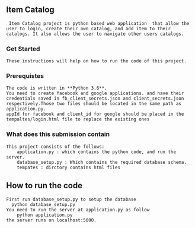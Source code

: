 ## Item Catalog 
     Item Catalog project is python based web application  that allow the user to login, create their own catalog, and add item to their catalogs. It also allows the user to navigate other users catalogs.
### Get Started
    These instructions will help on how to run the code of this project.
### Prerequistes
    The code is written in **Python 3.6**.
    You need to create facebook and google applications. and have their credentials saved in fb_client_secrets.json and client_secrets.json respectively.Those two files should be located in the same path as application.py.
    appId for facebook and client_id for google should be placed in the tempaltes/login.html file to replace the existing ones
### What does this submission contain
    This project consists of the follows: 
        application.py : which contains the python code, and run the server.
        database_setup.py : Which contains the required database schema.
        tempates : dirctory contains html files
## How to run the code
    First run database_setup.py to setup the database
      python database_setup.py
    You need to run the server at application.py as follow
        python application.py
    the server runs on localhost:5000.


    
